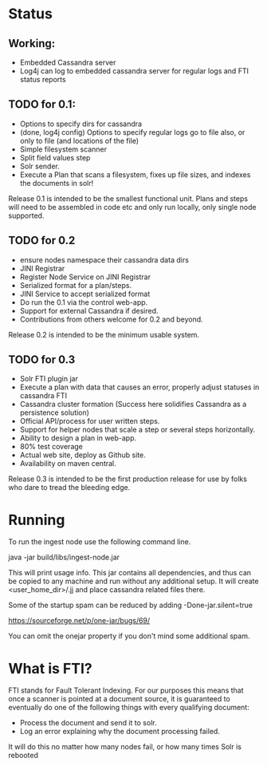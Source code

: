# Status

## Working:
 * Embedded Cassandra server
 * Log4j can log to embedded cassandra server for regular logs and FTI status reports
 
## TODO for 0.1:
 * Options to specify dirs for cassandra
 * (done, log4j config) Options to specify regular logs go to file also, or only to file (and locations of the file)
 * Simple filesystem scanner
 * Split field values step
 * Solr sender.
 * Execute a Plan that scans a filesystem, fixes up file sizes, and indexes the documents in solr!
 
Release 0.1 is intended to be the smallest functional unit. Plans and steps will need to be assembled 
in code etc and only run locally, only single node supported.

## TODO for 0.2
 * ensure nodes namespace their cassandra data dirs
 * JINI Registrar 
 * Register Node Service on JINI Registrar
 * Serialized format for a plan/steps.
 * JINI Service to accept serialized format
 * Do run the 0.1 via the control web-app.
 * Support for external Cassandra if desired.
 * Contributions from others welcome for 0.2 and beyond.
 

Release 0.2 is intended to be the minimum usable system.  
 
## TODO for 0.3
 * Solr FTI plugin jar
 * Execute a plan with data that causes an error, properly adjust statuses in cassandra FTI
 * Cassandra cluster formation (Success here solidifies Cassandra as a persistence solution)
 * Official API/process for user written steps.
 * Support for helper nodes that scale a step or several steps horizontally.
 * Ability to design a plan in web-app.
 * 80% test coverage
 * Actual web site, deploy as Github site.
 * Availability on maven central.
 
Release 0.3 is intended to be the first production release for use by folks who dare to tread the bleeding edge.
  
# Running

To run the ingest node use the following command line. 

java -jar build/libs/ingest-node.jar 

This will print usage info. This jar contains all dependencies, and thus can be copied to any machine and run
without any additional setup. It will create &lt;user_home_dir&gt;/.jj and place cassandra related files there.

Some of the startup spam can be reduced by adding -Done-jar.silent=true

https://sourceforge.net/p/one-jar/bugs/69/

You can omit the onejar property if you don't mind some additional spam.

# What is FTI?

FTI stands for Fault Tolerant Indexing. For our purposes this means that once a scanner is pointed at a document
source, it is guaranteed to eventually do one of the following things with every qualifying document:

 * Process the document and send it to solr. 
 * Log an error explaining why the document processing failed.
 
It will do this no matter how many nodes fail, or how many times Solr is rebooted